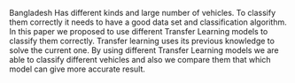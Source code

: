 Bangladesh Has different kinds and large number
of vehicles. To classify them correctly it needs to have a good
data set and classification algorithm. In this paper we proposed to
use different Transfer Learning models to classify them correctly.
Transfer learning uses its previous knowledge to solve the current
one. By using different Transfer Learning models we are able to
classify different vehicles and also we compare them that which
model can give more accurate result.
